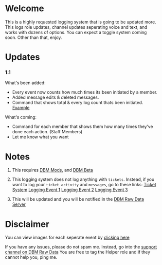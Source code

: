 # Welcome
This is a highly requested logging system that is going to be updated more. This logs role updates, channel updates seperating voice and text, and works with dozens of options.
You can expect a toggle system coming soon. Other than that, enjoy.


# Updates
 ### 1.1
 What's been added:
 - Every event now counts how much times its been initiated by a member.
 - Added message edits & deleted messages.
 - Command that shows total & every log count thats been initiated. [Example](http://prntscr.com/kwadrz)
 
 What's coming:
 - Command for each member that shows them how many times they've done each action. (Staff Members)
 - Let me know what you want

# Notes

1. This requires [DBM Mods](https://github.com/Discord-Bot-Maker-Mods/DBM-Mods/tree/master), and [DBM Beta](https://discordapp.com/channels/374961173524643843/375701228111527937/461267260234006531)
2. This logging system does not log anything with `tickets`. Instead, if you want to log your `ticket activity` and `messages`, go to these links:
[Ticket System](https://github.com/DogV2/DBM-Projects)
[Logging Event 1](http://dbm-mods.xyz/raw/paste.php?id=538)
[Logging Event 2](http://dbm-mods.xyz/raw/paste.php?id=539)
[Logging Event 3](http://dbm-mods.xyz/raw/paste.php?id=540)

3. This will be updated and you will be notified in the [DBM Raw Data Server](https://discord.gg/dbhj55P)

# Disclaimer
You can view images for each seperate event by [clicking here](https://imgur.com/a/LAP1lD4)

If you have any issues, please do not spam me. Instead, go into the [support channel on DBM Raw Data](https://discord.gg/dbhj55P)
You are free to tag the Helper role and if they cannot help you, ping me.